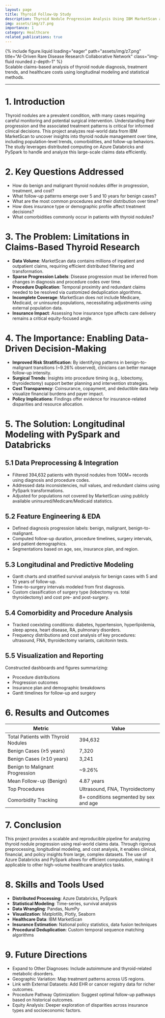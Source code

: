```yaml
---
layout: page
title: Thyroid Follow-Up Study
description: Thyroid Nodule Progression Analysis Using IBM MarketScan and Azure Databricks.
img: assets/img/z7.png
importance: 1
category: Healthcare
related_publications: true
---
```

<!-- ### **Case Study: AI-Driven Rare Disease Research Collaborative Network** -->

<div class="row justify-content-sm-center">
  <div class="col-sm-8 mt-3 mt-md-0">
    {% include figure.liquid loading="eager" path="assets/img/z7.png" title="AI-Driven Rare Disease Research Collaborative Network" class="img-fluid rounded z-depth-1" %}
  </div>
</div>
<div class="caption">
    Scalable claims-based analysis of thyroid nodule diagnosis, treatment trends, and healthcare costs using longitudinal modeling and statistical methods.
</div>

---
# 1. Introduction

Thyroid nodules are a prevalent condition, with many cases requiring careful monitoring and potential surgical intervention. Understanding their progression and the associated treatment patterns is critical for informed clinical decisions. This project analyzes real-world data from IBM MarketScan to uncover insights into thyroid nodule management over time, including population-level trends, comorbidities, and follow-up behaviors. The study leverages distributed computing on Azure Databricks and PySpark to handle and analyze this large-scale claims data efficiently.

# 2. Key Questions Addressed

- How do benign and malignant thyroid nodules differ in progression, treatment, and cost?
- What follow-up patterns emerge over 5 and 10 years for benign cases?
- What are the most common procedures and their distribution over time?
- How does insurance type or demographic profile affect treatment decisions?
- What comorbidities commonly occur in patients with thyroid nodules?

# 3. The Problem: Limitations in Claims-Based Thyroid Research

- **Data Volume**: MarketScan data contains millions of inpatient and outpatient claims, requiring efficient distributed filtering and transformation.
- **Sparse Progression Labels**: Disease progression must be inferred from changes in diagnosis and procedure codes over time.
- **Procedure Duplication**: Temporal proximity and redundant claims needed to be resolved via customized deduplication algorithms.
- **Incomplete Coverage**: MarketScan does not include Medicare, Medicaid, or uninsured populations, necessitating adjustments using external population data.
- **Insurance Impact**: Assessing how insurance type affects care delivery remains a critical equity-focused angle.

# 4. The Importance: Enabling Data-Driven Decision-Making

- **Improved Risk Stratification**: By identifying patterns in benign-to-malignant transitions (~9.26% observed), clinicians can better manage follow-up intensity.
- **Surgical Trends**: Insights into procedure timing (e.g., lobectomy, thyroidectomy) support better planning and intervention strategies.
- **Cost Transparency**: Coinsurance, copayment, and deductible data help visualize financial burdens and payer impact.
- **Policy Implications**: Findings offer evidence for insurance-related disparities and resource allocation.

# 5. The Solution: Longitudinal Modeling with PySpark and Databricks

## 5.1 Data Preprocessing & Integration

- Filtered 394,632 patients with thyroid nodules from 100M+ records using diagnosis and procedure codes.
- Addressed data inconsistencies, null values, and redundant claims using PySpark transformations.
- Adjusted for populations not covered by MarketScan using publicly available uninsured/Medicare/Medicaid statistics.

## 5.2 Feature Engineering & EDA

- Defined diagnosis progression labels: benign, malignant, benign-to-malignant.
- Computed follow-up duration, procedure timelines, surgery intervals, and patient demographics.
- Segmentations based on age, sex, insurance plan, and region.

## 5.3 Longitudinal and Predictive Modeling

- Gantt charts and stratified survival analysis for benign cases with 5 and 10 years of follow-up.
- Time-to-surgery intervals modeled from first diagnosis.
- Custom classification of surgery type (lobectomy vs. total thyroidectomy) and cost pre- and post-surgery.

## 5.4 Comorbidity and Procedure Analysis

- Tracked coexisting conditions: diabetes, hypertension, hyperlipidemia, sleep apnea, heart disease, RA, pulmonary disorders.
- Frequency distributions and cost analysis of key procedures: ultrasound, FNA, thyroidectomy variants, calcitonin tests.

## 5.5 Visualization and Reporting

Constructed dashboards and figures summarizing:

- Procedure distributions
- Progression outcomes
- Insurance plan and demographic breakdowns
- Gantt timelines for follow-up and surgery

# 6. Results and Outcomes

| Metric                          | Value        |
|--------------------------------|--------------|
| Total Patients with Thyroid Nodules | 394,632     |
| Benign Cases (≥5 years)        | 7,320        |
| Benign Cases (≥10 years)       | 3,241        |
| Benign to Malignant Progression | ~9.26%      |
| Mean Follow-up (Benign)        | 4.87 years   |
| Top Procedures                 | Ultrasound, FNA, Thyroidectomy |
| Comorbidity Tracking           | 8+ conditions segmented by sex and age |

# 7. Conclusion

This project provides a scalable and reproducible pipeline for analyzing thyroid nodule progression using real-world claims data. Through rigorous preprocessing, longitudinal modeling, and cost analysis, it enables clinical, financial, and policy insights from large, complex datasets. The use of Azure Databricks and PySpark allows for efficient computation, making it applicable to other high-volume healthcare analytics tasks.

# 8. Skills and Tools Used

- **Distributed Processing**: Azure Databricks, PySpark  
- **Statistical Modeling**: Time-series, survival analysis  
- **Data Wrangling**: Pandas, NumPy  
- **Visualization**: Matplotlib, Plotly, Seaborn  
- **Healthcare Data**: IBM MarketScan  
- **Insurance Estimation**: National policy statistics, data fusion techniques  
- **Procedural Deduplication**: Custom temporal sequence matching algorithms  

# 9. Future Directions

- Expand to Other Diagnoses: Include autoimmune and thyroid-related metabolic disorders.
- Geographic Variation: Map treatment patterns across US regions.
- Link with External Datasets: Add EHR or cancer registry data for richer outcomes.
- Procedure Pathway Optimization: Suggest optimal follow-up pathways based on historical outcomes.
- Equity Analysis: Deeper exploration of disparities across insurance types and socioeconomic factors.
